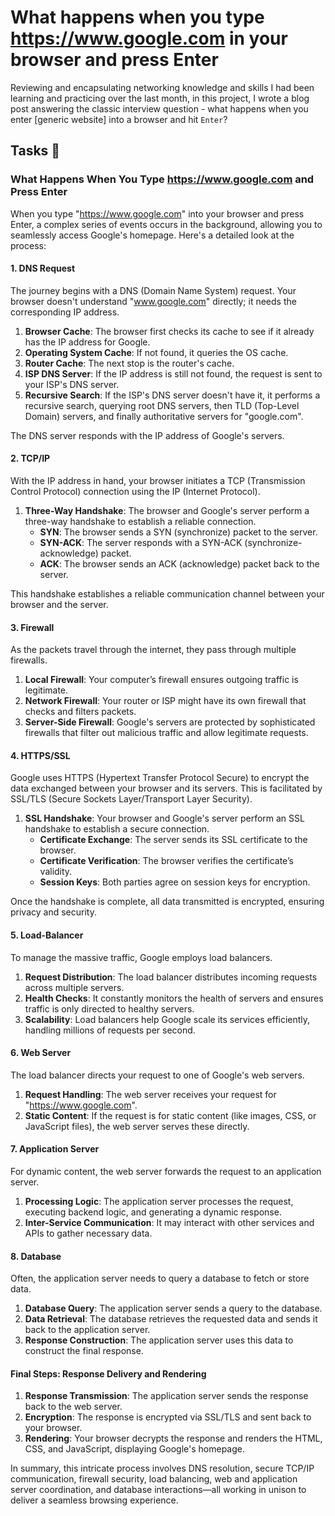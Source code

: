 # What happens when you type https://www.google.com in your browser and press Enter

Reviewing and encapsulating networking knowledge and skills I had been learning
and practicing over the last month, in this project, I wrote a blog post
answering the classic interview question - what happens when you enter [generic
website] into a browser and hit `Enter`?

## Tasks :page_with_curl:

### What Happens When You Type https://www.google.com and Press Enter

When you type "https://www.google.com" into your browser and press Enter, a complex series of events occurs in the background, allowing you to seamlessly access Google's homepage. Here's a detailed look at the process:

#### 1. DNS Request
The journey begins with a DNS (Domain Name System) request. Your browser doesn't understand "www.google.com" directly; it needs the corresponding IP address. 

1. **Browser Cache**: The browser first checks its cache to see if it already has the IP address for Google.
2. **Operating System Cache**: If not found, it queries the OS cache.
3. **Router Cache**: The next stop is the router's cache.
4. **ISP DNS Server**: If the IP address is still not found, the request is sent to your ISP's DNS server.
5. **Recursive Search**: If the ISP's DNS server doesn't have it, it performs a recursive search, querying root DNS servers, then TLD (Top-Level Domain) servers, and finally authoritative servers for "google.com".

The DNS server responds with the IP address of Google's servers.

#### 2. TCP/IP
With the IP address in hand, your browser initiates a TCP (Transmission Control Protocol) connection using the IP (Internet Protocol).

1. **Three-Way Handshake**: The browser and Google's server perform a three-way handshake to establish a reliable connection.
   - **SYN**: The browser sends a SYN (synchronize) packet to the server.
   - **SYN-ACK**: The server responds with a SYN-ACK (synchronize-acknowledge) packet.
   - **ACK**: The browser sends an ACK (acknowledge) packet back to the server.

This handshake establishes a reliable communication channel between your browser and the server.

#### 3. Firewall
As the packets travel through the internet, they pass through multiple firewalls.

1. **Local Firewall**: Your computer’s firewall ensures outgoing traffic is legitimate.
2. **Network Firewall**: Your router or ISP might have its own firewall that checks and filters packets.
3. **Server-Side Firewall**: Google's servers are protected by sophisticated firewalls that filter out malicious traffic and allow legitimate requests.

#### 4. HTTPS/SSL
Google uses HTTPS (Hypertext Transfer Protocol Secure) to encrypt the data exchanged between your browser and its servers. This is facilitated by SSL/TLS (Secure Sockets Layer/Transport Layer Security).

1. **SSL Handshake**: Your browser and Google's server perform an SSL handshake to establish a secure connection.
   - **Certificate Exchange**: The server sends its SSL certificate to the browser.
   - **Certificate Verification**: The browser verifies the certificate’s validity.
   - **Session Keys**: Both parties agree on session keys for encryption.

Once the handshake is complete, all data transmitted is encrypted, ensuring privacy and security.

#### 5. Load-Balancer
To manage the massive traffic, Google employs load balancers.

1. **Request Distribution**: The load balancer distributes incoming requests across multiple servers.
2. **Health Checks**: It constantly monitors the health of servers and ensures traffic is only directed to healthy servers.
3. **Scalability**: Load balancers help Google scale its services efficiently, handling millions of requests per second.

#### 6. Web Server
The load balancer directs your request to one of Google's web servers.

1. **Request Handling**: The web server receives your request for "https://www.google.com".
2. **Static Content**: If the request is for static content (like images, CSS, or JavaScript files), the web server serves these directly.

#### 7. Application Server
For dynamic content, the web server forwards the request to an application server.

1. **Processing Logic**: The application server processes the request, executing backend logic, and generating a dynamic response.
2. **Inter-Service Communication**: It may interact with other services and APIs to gather necessary data.

#### 8. Database
Often, the application server needs to query a database to fetch or store data.

1. **Database Query**: The application server sends a query to the database.
2. **Data Retrieval**: The database retrieves the requested data and sends it back to the application server.
3. **Response Construction**: The application server uses this data to construct the final response.

#### Final Steps: Response Delivery and Rendering
1. **Response Transmission**: The application server sends the response back to the web server.
2. **Encryption**: The response is encrypted via SSL/TLS and sent back to your browser.
3. **Rendering**: Your browser decrypts the response and renders the HTML, CSS, and JavaScript, displaying Google's homepage.

In summary, this intricate process involves DNS resolution, secure TCP/IP communication, firewall security, load balancing, web and application server coordination, and database interactions—all working in unison to deliver a seamless browsing experience.

